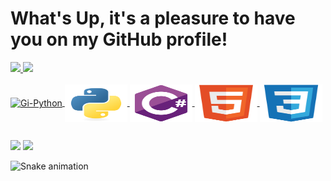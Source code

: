 # What's Up, it's a pleasure to have you on my GitHub profile!
 <div>
  <a href="https://github.com/euCRUZ">
  <img height="180em" src="https://github-readme-stats.vercel.app/api?username=euCRUZ&show_icons=true&theme=blue-green&include_all_commits=true&count_private=true"/>
  <img height="180em" src="https://github-readme-stats.vercel.app/api/top-langs/?username=euCRUZ&layout=compact&langs_count=16&theme=blue-green"/>
</div>

<div style="display: inline_block"><br>          
  <img align="center" alt="Gi-Python" height="70" width="110" src="https://cdn.jsdelivr.net/gh/devicons/devicon/icons/java/java-original.svg" />        
  <img align="center" alt="Gi-Python" height="60" width="100" src="https://raw.githubusercontent.com/devicons/devicon/master/icons/python/python-original.svg">
  <img align="center" alt="Gi-Csharp" height="60" width="100" src="https://raw.githubusercontent.com/devicons/devicon/master/icons/csharp/csharp-original.svg">
  <img align="center" alt="Gi-HTML" height="60" width="100" src="https://raw.githubusercontent.com/devicons/devicon/master/icons/html5/html5-original.svg">
  <img align="center" alt="Gi-CSS" height="60" width="100" src="https://raw.githubusercontent.com/devicons/devicon/master/icons/css3/css3-original.svg">
</div>
  
##

<div > 
  <a href="https://instagram.com/eu_giovannicruz" target="_blank"><img src="https://img.shields.io/badge/-Instagram-%23E4405F?style=for-the-badge&logo=instagram&logoColor=white" target="_blank"></a>
  <a href="https://www.linkedin.com/in/eugiovannicruz/" target="_blank"><img src="https://img.shields.io/badge/-LinkedIn-%230077B5?style=for-the-badge&logo=linkedin&logoColor=white" target="_blank"></a> 

 ![Snake animation](https://github.com/euCRUZ)
 
</div>
  
